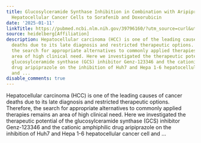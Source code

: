 ```yaml
---
title: Glucosylceramide Synthase Inhibition in Combination with Aripiprazole Sensitizes
  Hepatocellular Cancer Cells to Sorafenib and Doxorubicin
date: '2025-01-11'
linkTitle: https://pubmed.ncbi.nlm.nih.gov/39796160/?utm_source=curl&utm_medium=rss&utm_campaign=pubmed-2&utm_content=1FakS-2QOkCT8HsMOQP1bCRQ4YzyumYOmxmF0moLsQ3dFB1E9V&fc=20220326224207&ff=20250111170808&v=2.18.0.post9+e462414
source: heidelberg[Affiliation]
description: Hepatocellular carcinoma (HCC) is one of the leading causes of cancer
  deaths due to its late diagnosis and restricted therapeutic options. Therefore,
  the search for appropriate alternatives to commonly applied therapies remains an
  area of high clinical need. Here we investigated the therapeutic potential of the
  glucosylceramide synthase (GCS) inhibitor Genz-123346 and the cationic amphiphilic
  drug aripiprazole on the inhibition of Huh7 and Hepa 1-6 hepatocellular cancer cell
  and ...
disable_comments: true
---
```

Hepatocellular carcinoma (HCC) is one of the leading causes of cancer deaths due to its late diagnosis and restricted therapeutic options. Therefore, the search for appropriate alternatives to commonly applied therapies remains an area of high clinical need. Here we investigated the therapeutic potential of the glucosylceramide synthase (GCS) inhibitor Genz-123346 and the cationic amphiphilic drug aripiprazole on the inhibition of Huh7 and Hepa 1-6 hepatocellular cancer cell and ...